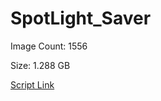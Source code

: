# SpotLight_Saver

Image Count: 1556

Size: 1.288 GB

[Script Link](https://github.com/liuyal/Archive/blob/master/Python/Utilities/Miscellaneous/spotlight_saver.py)